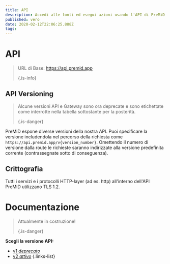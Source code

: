 ```yaml
---
title: API
description: Accedi alle fonti ed esegui azioni usando l'API di PreMiD
published: vero
date: 2020-02-12T22:06:25.888Z
tags:
---
```


# API

> URL di Base: https://api.premid.app 
> 
> {.is-info}

## API Versioning
> Alcune versioni API e Gateway sono ora deprecate e sono etichettate come interrotte nella tabella sottostante per la posterità. 
> 
> {.is-danger}

PreMiD espone diverse versioni della nostra API. Puoi specificare la versione includendola nel percorso della richiesta come `https://api.premid.app/v{version_number}`. Omettendo il numero di versione dalla route le richieste saranno indirizzate alla versione predefinita corrente (contrassegnate sotto di conseguenza).

## Crittografia

Tutti i servizi e i protocolli HTTP-layer (ad es. http) all'interno dell'API PreMiD utilizzano TLS 1.2.

# Documentazione
> Attualmente in costruzione! 
> 
> {.is-danger}

**Scegli la versione API:**
- [v1 *deprecato*](/dev/api/v1)
- [v2 *attivo*](/dev/api/v2)
{.links-list}